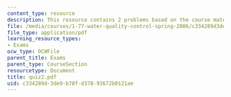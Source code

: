 ```yaml
---
content_type: resource
description: This resource contains 2 problems based on the course material.
file: /media/courses/1-77-water-quality-control-spring-2006/c334289d3de9b78fd37893672b0121ae_quiz2.pdf
file_type: application/pdf
learning_resource_types:
- Exams
ocw_type: OCWFile
parent_title: Exams
parent_type: CourseSection
resourcetype: Document
title: quiz2.pdf
uid: c334289d-3de9-b78f-d378-93672b0121ae
---
```

